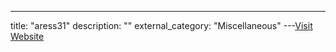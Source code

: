 ---
title: "aress31"
description: ""
external_category: "Miscellaneous"
---[Visit Website](https://github.com/aress31)

